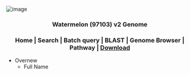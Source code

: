 ![image](https://user-images.githubusercontent.com/50602960/150977904-e232ed73-0fa2-41c0-b149-c1d0963f31ed.png)
### <div align='center'>Watermelon (97103) v2 Genome</div>
### <div align='center'>Home | Search | Batch query | BLAST | Genome Browser | Pathway | [Download](https://github.com/pengwenwakaka/lxp/raw/main/mutationdata/ems4.ann.vcf)</div>
+ Overnew
  + Full Name
